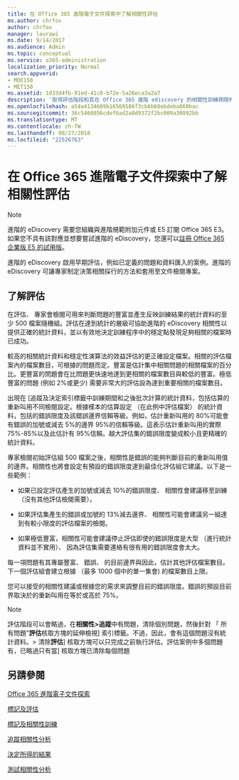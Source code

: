 ```yaml
---
title: 在 Office 365 進階電子文件探索中了解相關性評估
ms.author: chrfox
author: chrfox
manager: laurawi
ms.date: 9/14/2017
ms.audience: Admin
ms.topic: conceptual
ms.service: o365-administration
localization_priority: Normal
search.appverid:
- MOE150
- MET150
ms.assetid: 1d33d4fb-91ed-41c0-b72e-5a26eca3a2a7
description: '取得評估階段和其在 Office 365 進階 ediscovery 的相關性訓練期間判定問題的豐富的角色的概觀。  '
ms.openlocfilehash: a54a4134609b16568586f3cb6b60ebdeba860bac
ms.sourcegitcommit: 36c5466056cdef6ad2a8d9372f2bc009a30892bb
ms.translationtype: MT
ms.contentlocale: zh-TW
ms.lasthandoff: 08/27/2018
ms.locfileid: "22526763"
---
```

# <a name="understand-assessment-in-relevance-in-office-365-advanced-ediscovery"></a>在 Office 365 進階電子文件探索中了解相關性評估

> [!NOTE]
> 進階的 eDiscovery 需要您組織與進階規範附加元件或 E5 訂閱 Office 365 E3。如果您不具有該對應並想要嘗試進階的 eDiscovery，您還可以[註冊 Office 365 企業版 E5 的試用版](https://go.microsoft.com/fwlink/p/?LinkID=698279)。 
  
進階的 eDiscovery 啟用早期評估，例如已定義的問題和資料匯入的案例。進階的 eDiscovery 可讓專家制定決策相關採行的方法和套用至文件檢閱專案。
  
## <a name="understanding-assessment"></a>了解評估

在評估、 專家會檢閱可用來判斷問題的豐富並產生反映訓練結果的統計資料的至少 500 檔案隨機組。評估在達到統計的層級可協助進階的 eDiscovery 相關性以提供正確的統計資料，並以有效地決定訓練程序中的穩定點發現足夠相關的檔案時已成功。 
  
較高的相關統計資料和穩定性演算法的效益評估的更正確設定檔案。相關的評估檔案內的檔案數目，可根據的問題而定。豐富是估計集中相關問題的相關檔案的百分比。更豐富的問題會在比問題更快速地達到更相關的檔案數目與較低的豐富。極低豐富的問題 (例如 2%或更少) 需要非常大的評估設為達到重要相關的檔案數目。
  
出現在 [追蹤及決定索引標籤中訓練期間和之後批次計算的統計資料，包括估算的重新叫用不同檢閱設定。根據樣本的估算設定 （在此例中評估檔案） 的統計資料，包括的錯誤限度及該錯誤邊界信賴等級。例如，估計重新叫用的 80%可能會有錯誤的加號或減去 5%的邊界 95%的信賴等級。這表示估計重新叫用的實際 75%-85%以及此估計有 95%信賴。越大評估集的錯誤限度變成較小且更精確的統計資料。 
  
專家檢閱初始評估組 500 檔案之後，相關性是錯誤的能夠判斷目前的重新叫用值的邊界。相關性也將會設定有預設的錯誤限度達到最佳化評估組它建議。以下是一些範例：
  
- 如果已設定評估產生的加號或減去 10%的錯誤限度、 相關性會建議移至訓練 （沒有其他評估檢閱需要）。 
    
- 如果評估集產生的錯誤或加號的 13%減去邊界、 相關性可能會建議另一組達到有較小限度的評估檔案的檢閱。 
    
- 如果極低豐富，相關性可能會建議停止評估即使的錯誤限度是大型 （進行統計資料並不實用）、 因為評估集需要連絡有很有用的錯誤限度會太大。
    
每一項問題有其專屬豐富、 錯誤、 的目前邊界與因此，估計其他評估檔案數目。下一個評估組會建立根據 （最多 1000 個中的單一集會) 的檔案數目上限。
  
您可以接受的相關性建議或根據您的需求來調整目前的錯誤限度。錯誤的預設目前界取決於的重新叫用在等於或高於 75%。
  
> [!NOTE]
> 評估階段可以會略過，在**相關性\>追蹤**中有問題，清除個別問題，然後針對 「 所有問題"**評估**核取方塊的延伸檢視] 索引標籤。不過，因此，會有這個問題沒有統計資料。> 清除**評估**] 核取方塊可以只完成之前執行評估。評估案例中多個問題有，已略過只有當] 核取方塊已清除每個問題 
  
## <a name="see-also"></a>另請參閱

[Office 365 進階電子文件探索](office-365-advanced-ediscovery.md)
  
[標記及評估](tagging-and-assessment-in-advanced-ediscovery.md)
  
[標記及相關性訓練](tagging-and-relevance-training-in-advanced-ediscovery.md)
  
[追蹤相關性分析](track-relevance-analysis-in-advanced-ediscovery.md)
  
[決定所得的結果](decision-based-on-the-results-in-advanced-ediscovery.md)
  
[測試相關性分析](test-relevance-analysis-in-advanced-ediscovery.md)

